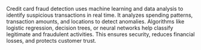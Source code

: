Credit card fraud detection uses machine learning and data analysis to identify suspicious transactions in real time. It analyzes spending patterns, transaction amounts, and locations to detect anomalies. Algorithms like logistic regression, decision trees, or neural networks help classify legitimate and fraudulent activities. This ensures security, reduces financial losses, and protects customer trust.
